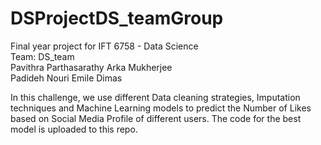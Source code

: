 # DSProjectDS_teamGroup
Final year project for IFT 6758 - Data Science<br/>
Team: DS_team <br/>
Pavithra Parthasarathy  Arka Mukherjee<br/>
Padideh Nouri Emile Dimas<br/>

In this challenge, we use different Data cleaning strategies, Imputation techniques and Machine Learning models to predict the Number of Likes based on Social Media Profile of different users. The code for the best model is uploaded to this repo.
